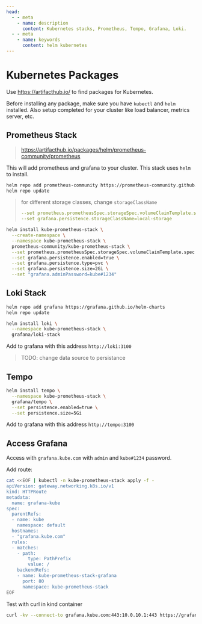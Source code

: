```yaml
---
head:
  - - meta
    - name: description
      content: Kubernetes stacks, Prometheus, Tempo, Grafana, Loki.
  - - meta
    - name: keywords
      content: helm kubernetes
---
```


# Kubernetes Packages

Use https://artifacthub.io/ to find packages for Kubernetes.

Before installing any package, make sure you have `kubectl` and `helm` installed.
Also setup completed for your cluster like load balancer, metrics server, etc.

## Prometheus Stack

> https://artifacthub.io/packages/helm/prometheus-community/prometheus

This will add prometheus and grafana to your cluster. This stack uses `helm` to install.

```sh
helm repo add prometheus-community https://prometheus-community.github.io/helm-charts
helm repo update
```

> for different storage classes, change `storageClassName`
>
> ```yaml
> --set prometheus.prometheusSpec.storageSpec.volumeClaimTemplate.spec.storageClassName=local-storage
> --set grafana.persistence.storageClassName=local-storage
> ```

```sh
helm install kube-prometheus-stack \
  --create-namespace \
  --namespace kube-prometheus-stack \
  prometheus-community/kube-prometheus-stack \
  --set prometheus.prometheusSpec.storageSpec.volumeClaimTemplate.spec.resources.requests.storage=4Gi \
  --set grafana.persistence.enabled=true \
  --set grafana.persistence.type=pvc \
  --set grafana.persistence.size=2Gi \
  --set "grafana.adminPassword=kube#1234"
```

## Loki Stack

```sh
helm repo add grafana https://grafana.github.io/helm-charts
helm repo update
```

```sh
helm install loki \
  --namespace kube-prometheus-stack \
  grafana/loki-stack
```

Add to grafana with this address `http://loki:3100`

> TODO: change data source to persistance

## Tempo

```sh
helm install tempo \
  --namespace kube-prometheus-stack \
  grafana/tempo \
  --set persistence.enabled=true \
  --set persistence.size=5Gi
```

Add to grafana with this address `http://tempo:3100`

## Access Grafana

Access with `grafana.kube.com` with `admin` and `kube#1234` password.

Add route:

```sh
cat <<EOF | kubectl -n kube-prometheus-stack apply -f -
apiVersion: gateway.networking.k8s.io/v1
kind: HTTPRoute
metadata:
  name: grafana-kube
spec:
  parentRefs:
  - name: kube
    namespace: default
  hostnames:
  - "grafana.kube.com"
  rules:
  - matches:
    - path:
        type: PathPrefix
        value: /
    backendRefs:
    - name: kube-prometheus-stack-grafana
      port: 80
      namespace: kube-prometheus-stack
EOF
```

Test with curl in kind container

```sh
curl -kv --connect-to grafana.kube.com:443:10.0.10.1:443 https://grafana.kube.com
```

